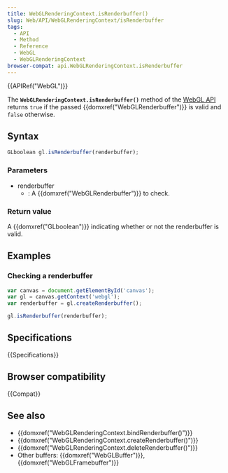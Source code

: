 ```yaml
---
title: WebGLRenderingContext.isRenderbuffer()
slug: Web/API/WebGLRenderingContext/isRenderbuffer
tags:
  - API
  - Method
  - Reference
  - WebGL
  - WebGLRenderingContext
browser-compat: api.WebGLRenderingContext.isRenderbuffer
---
```

{{APIRef("WebGL")}}

The **`WebGLRenderingContext.isRenderbuffer()`** method of the
[WebGL API](/en-US/docs/Web/API/WebGL_API) returns `true` if the
passed {{domxref("WebGLRenderbuffer")}} is valid and `false` otherwise.

## Syntax

```js
GLboolean gl.isRenderbuffer(renderbuffer);
```

### Parameters

- renderbuffer
  - : A {{domxref("WebGLRenderbuffer")}} to check.

### Return value

A {{domxref("GLboolean")}} indicating whether or not the renderbuffer is valid.

## Examples

### Checking a renderbuffer

```js
var canvas = document.getElementById('canvas');
var gl = canvas.getContext('webgl');
var renderbuffer = gl.createRenderbuffer();

gl.isRenderbuffer(renderbuffer);
```

## Specifications

{{Specifications}}

## Browser compatibility

{{Compat}}

## See also

- {{domxref("WebGLRenderingContext.bindRenderbuffer()")}}
- {{domxref("WebGLRenderingContext.createRenderbuffer()")}}
- {{domxref("WebGLRenderingContext.deleteRenderbuffer()")}}
- Other buffers: {{domxref("WebGLBuffer")}}, {{domxref("WebGLFramebuffer")}}
